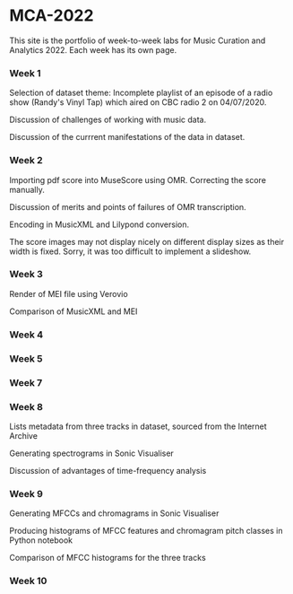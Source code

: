 # MCA-2022

This site is the portfolio of week-to-week labs for Music Curation and Analytics 2022. Each week has its own page.

### Week 1 ###
Selection of dataset theme: Incomplete playlist of an episode of a radio show (Randy's Vinyl Tap) which aired on CBC radio 2 on 04/07/2020. 

Discussion of challenges of working with music data.

Discussion of the currrent manifestations of the data in dataset.

### Week 2 ###
Importing pdf score into MuseScore using OMR. Correcting the score manually.

Discussion of merits and points of failures of OMR transcription.

Encoding in MusicXML and Lilypond conversion.

The score images may not display nicely on different display sizes as their width is fixed. Sorry, it was too difficult to implement a slideshow.

### Week 3 ###
Render of MEI file using Verovio

Comparison of MusicXML and MEI

### Week 4 ###

### Week 5 ###

### Week 7 ###

### Week 8 ###
Lists metadata from three tracks in dataset, sourced from the Internet Archive

Generating spectrograms in Sonic Visualiser

Discussion of advantages of time-frequency analysis

### Week 9 ###

Generating MFCCs and chromagrams in Sonic Visualiser

Producing histograms of MFCC features and chromagram pitch classes in Python notebook

Comparison of MFCC histograms for the three tracks

### Week 10 ###

